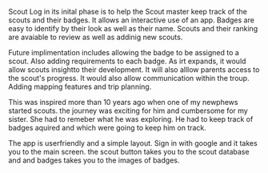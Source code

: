 Scout Log in its inital phase is to help the Scout master keep track of the scouts and their badges. It allows an interactive 
use of an app. Badges are easy to identify by their look as well as their name. Scouts and their ranking are avaiable to review
as well as addinig new scouts.

Future implimentation includes allowing the badge to be assigned to a scout. Also adding requirements to each badge. 
As irt expands, it would allow scouts insightto their development. It will also alllow parents access to the scout's progress. 
It  would also allow communication within the troup. Adding mapping features and trip planning.

This was inspired more than 10 years ago when one of my newphews started scouts. the journey was exciting for him and cumbersome for my sister. She had to remeber what he was exploring. He had to keep track of badges aquired and which were going to keep him on track.


The app is userfriendly and a simple layout. Sign in with google and it takes you to the main screen. the scout button takes you to the scout database and and badges takes you to the images of badges.
